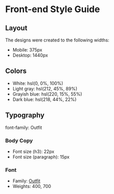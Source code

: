 # Front-end Style Guide

## Layout

The designs were created to the following widths:

- Mobile: 375px
- Desktop: 1440px

## Colors

- White: hsl(0, 0%, 100%)
- Light gray: hsl(212, 45%, 89%)
- Grayish blue: hsl(220, 15%, 55%)
- Dark blue: hsl(218, 44%, 22%)

## Typography

font-family: Outfit

### Body Copy

- Font size (h3): 22px
- Font size (paragraph): 15px

### Font

- Family: [Outfit](https://fonts.google.com/specimen/Outfit)
- Weights: 400, 700
